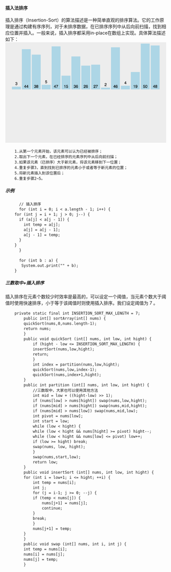 #### 插入法排序
插入排序（Insertion-Sort）的算法描述是一种简单直观的排序算法。它的工作原理是通过构建有序序列，对于未排序数据，在已排序序列中从后向前扫描，找到相应位置并插入。一般来说，插入排序都采用in-place在数组上实现。具体算法描述如下：<br><img src="/img/2020111211440000.gif" height="30%" widht="30%">

	    1.从第一个元素开始，该元素可以认为已经被排序；
	    2.取出下一个元素，在已经排序的元素序列中从后向前扫描；
	    3.如果该元素（已排序）大于新元素，将该元素移到下一位置；
	    4.重复步骤3，直到找到已排序的元素小于或者等于新元素的位置；
	    5.将新元素插入到该位置后；
	    6.重复步骤2~5。
##### 示例

	      // 插入排序
	      for (int i = 0; i < a.length - 1; i++) {
		for (int j = i + 1; j > 0; j--) {
		  if (a[j] < a[j - 1]) {
		    int temp = a[j];
		    a[j] = a[j - 1];
		    a[j - 1] = temp;
		  }
		}
	      }
      
	      for (int b : a) {
		   System.out.print("" + b);
		}
##### 三数取中+插入排序
插入排序在元素个数较少时效率是最高的，可以设定一个阈值，当元素个数大于阈值时使用快速排序，小于等于该阈值时则使用插入排序。我们设定阈值为 7 。

		private static final int INSERTION_SORT_MAX_LENGTH = 7;
		    public int[] sortArray(int[] nums) {      
			quickSort(nums,0,nums.length-1);
			return nums;
		    }
		    public void quickSort (int[] nums, int low, int hight) {
			    if (hight - low <= INSERTION_SORT_MAX_LENGTH) {
				insertSort(nums,low,hight);
				return;
			    }               
			    int index = partition(nums,low,hight);
			    quickSort(nums,low,index-1);
			    quickSort(nums,index+1,hight);         
		    }
		    public int partition (int[] nums, int low, int hight) {
			    //三数取中，大家也可以使用其他方法
			    int mid = low + ((hight-low) >> 1);
			    if (nums[low] > nums[hight]) swap(nums,low,hight);
			    if (nums[mid] > nums[hight]) swap(nums,mid,hight);
			    if (nums[mid] > nums[low]) swap(nums,mid,low);   
			    int pivot = nums[low];
			    int start = low;
			    while (low < hight) {
				while (low < hight && nums[hight] >= pivot) hight--;           
				while (low < hight && nums[low] <= pivot) low++;
				if (low >= hight) break;
				swap(nums, low, hight); 
			    }
			    swap(nums,start,low);
			    return low;
		    } 
		    public void insertSort (int[] nums, int low, int hight) {
			for (int i = low+1; i <= hight; ++i) {
			    int temp = nums[i];
			    int j;
			    for (j = i-1; j >= 0; --j) {
				if (temp < nums[j]) {
				    nums[j+1] = nums[j];
				    continue;
				} 
				break;
			    }
			    nums[j+1] = temp;
			}
		    } 
		    public void swap (int[] nums, int i, int j) {
			int temp = nums[i];
			nums[i] = nums[j];
			nums[j] = temp;
		    } 
